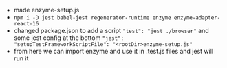 - made enzyme-setup.js
- `npm i -D jest babel-jest regenerator-runtime enzyme enzyme-adapter-react-16`
- changed package.json to add a script `"test": "jest ./browser"` and some jest config at the bottom `"jest": "setupTestFrameworkScriptFile": "<rootDir>enzyme-setup.js" `
- from here we can import enzyme and use it in .test.js files and jest will run it